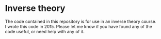# Inverse theory
The code contained in this repository is for use in an inverse theory course. I wrote this code in 2015. Please let me know if you have found any of the code useful, or need help with any of it.

